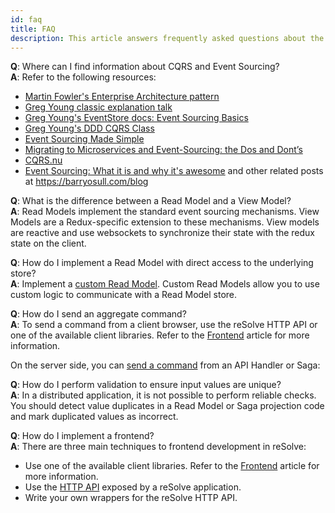 ```yaml
---
id: faq
title: FAQ
description: This article answers frequently asked questions about the reSolve framework.
---
```


**Q**: Where can I find information about CQRS and Event Sourcing?<br/>
**A**: Refer to the following resources:

- [Martin Fowler's Enterprise Architecture pattern](https://martinfowler.com/eaaDev/EventSourcing.html)
- [Greg Young classic explanation talk](https://www.youtube.com/watch?v=8JKjvY4etTY)
- [Greg Young's EventStore docs: Event Sourcing Basics](https://eventstore.org/docs/event-sourcing-basics/index.html)
- [Greg Young's DDD CQRS Class](https://www.youtube.com/watch?v=whCk1Q87_ZI)
- [Event Sourcing Made Simple](https://kickstarter.engineering/event-sourcing-made-simple-4a2625113224)
- [Migrating to Microservices and Event-Sourcing: the Dos and Dont’s](https://hackernoon.com/migrating-to-microservices-and-event-sourcing-the-dos-and-donts-195153c7487d)
- [CQRS.nu](http://www.cqrs.nu)
- [Event Sourcing: What it is and why it's awesome](https://barryosull.com/blog/event-sourcing-what-it-is-and-why-it-s-awesome) and other related posts at https://barryosull.com/blog

**Q**: What is the difference between a Read Model and a View Model?<br/>
**A**: Read Models implement the standard event sourcing mechanisms.
View Models are a Redux-specific extension to these mechanisms. View models are reactive and use websockets to synchronize their state with the redux state on the client.

**Q**: How do I implement a Read Model with direct access to the underlying store?<br/>
**A**: Implement a [custom Read Model](read-side.md#custom-read-models). Custom Read Models allow you to use custom logic to communicate with a Read Model store.

**Q**: How do I send an aggregate command?<br/>
**A**: To send a command from a client browser, use the reSolve HTTP API or one of the available client libraries. Refer to the [Frontend](frontend.md) article for more information.

On the server side, you can [send a command](api/saga.md#executecommand) from an API Handler or Saga:

**Q**: How do I perform validation to ensure input values are unique?<br/>
**A**: In a distributed application, it is not possible to perform reliable checks. You should detect value duplicates in a Read Model or Saga projection code and mark duplicated values as incorrect.

**Q**: How do I implement a frontend?<br/>
**A**: There are three main techniques to frontend development in reSolve:

- Use one of the available client libraries. Refer to the [Frontend](frontend.md) article for more information.
- Use the [HTTP API](frontend.md#http-api) exposed by a reSolve application.
- Write your own wrappers for the reSolve HTTP API.
